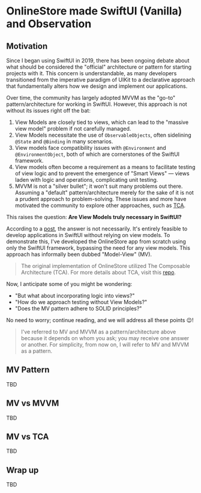 # OnlineStore made SwiftUI (Vanilla) and Observation

## Motivation

Since I began using SwiftUI in 2019, there has been ongoing debate about what should be considered the "official" architecture or pattern for starting projects with it. This concern is understandable, as many developers transitioned from the imperative paradigm of UIKit to a declarative approach that fundamentally alters how we design and implement our applications.

Over time, the community has largely adopted MVVM as the "go-to" pattern/architecture for working in SwiftUI. However, this approach is not without its issues right off the bat:

1. View Models are closely tied to views, which can lead to the "massive view model" problem if not carefully managed.
2. View Models necessitate the use of `ObservableObjects`, often sidelining `@State` and `@Binding` in many scenarios.
3. View models face compatibility issues with `@Environment` and `@EnvironmentObject`, both of which are cornerstones of the SwiftUI framework.
4. View models often become a requirement as a means to facilitate testing of view logic and to prevent the emergence of "Smart Views" — views laden with logic and operations, complicating unit testing.
5. MVVM is not a "silver bullet"; it won't suit many problems out there. Assuming a "default" pattern/architecture merely for the sake of it is not a prudent approach to problem-solving. These issues and more have motivated the community to explore other approaches, such as [TCA](https://github.com/pointfreeco/swift-composable-architecture).


This raises the question: **Are View Models truly necessary in SwiftUI?**

According to a [post](https://forums.developer.apple.com/forums/thread/699003), the answer is not necessarily. It's entirely feasible to develop applications in SwiftUI without relying on view models. To demonstrate this, I've developed the OnlineStore app from scratch using only the SwiftUI framework, bypassing the need for any view models. This approach has informally been dubbed "Model-View" (MV).

> The original implementation of OnlineStore utilized The Composable Architecture (TCA). For more details about TCA, visit this [repo](https://github.com/pitt500/OnlineStoreTCA).

Now, I anticipate some of you might be wondering:
- "But what about incorporating logic into views?"
- "How do we approach testing without View Models?"
- "Does the MV pattern adhere to SOLID principles?"

No need to worry; continue reading, and we will address all these points 😉!

> I've referred to MV and MVVM as a pattern/architecture above because it depends on whom you ask; you may receive one answer or another. For simplicity, from now on, I will refer to MV and MVVM as a pattern.

## MV Pattern
TBD

## MV vs MVVM
TBD

## MV vs TCA
TBD

## Wrap up
TBD